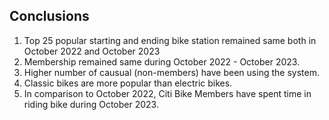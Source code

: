 ## Conclusions
1) Top 25 popular starting and ending bike station remained same both in October 2022 and October 2023
2) Membership remained same during October 2022 - October 2023.
3) Higher number of causual (non-members) have been using the system.
4) Classic bikes are more popular than electric bikes.
5) In comparison to October 2022, Citi Bike Members have spent time in riding bike during October 2023.

